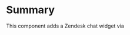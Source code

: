 # Summary

This component adds a Zendesk chat widget via <script> tag to any page the componet is added to 

WARNING: If you add this to a specific site, it will stay on the page until the browser reloads onto a page that does not load this widget. For example, if a section of the plugin is using `react-router-dom`, and the widget is loaded onto one specific route, it will not go away when a new route is taken since the page is not reloaded

## Usage

```tsx
import React from 'react';
import { ZendeskChat } from '@automattic/jetpack-components';

const ExampleComponent = () => (
	<ZendeskChat />
);
```

## Props

None

Because the chat is conditionally rendered based on Date and Time, no props are needed in order to render correctly.
  
## Note

There is an wpcom/v2 API endpoint `/presales/chat?group=jp_presales` that returns whether or not chat is available at this time. This should be used when determinging whether or not to render this component.